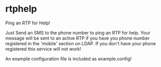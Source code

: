 # rtphelp
Ping an RTP for Help!

Just Send an SMS to the phone number to ping an RTP for help. Your message will be
sent to an active RTP if you have you phone number registered in the 'mobile'
section on LDAP. If you don't have your phone registered this service will not
work!

An example configuration file is included as example.config!
